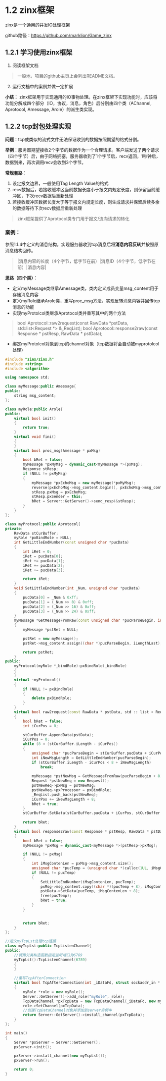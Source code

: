 # 1.2 zinx框架

zinx是一个通用的并发IO处理框架

github路径：https://github.com/marklion/Game_zinx
## 1.2.1 学习使用zinx框架

1. 阅读框架文档
> 一般地，项目的github主页上会列出README文档。

2. 运行文档中的案例并做一定扩展

**小结：** zinx框架用于实现通用的IO事物处理。在zinx框架下实现功能时，应该将功能分解成四个部分（IO，协议，消息，角色）后分别由四个类（AChannel, Aprotocol, Amessage, Arole）的派生类实现。

## 1.2.2 tcp封包处理实现

**问题**：tcp或类似的流式文件无法保证收到的数据按照期望的格式分割。

**举例**：服务器期望接收2个字节的数据作为一个合理请求。客户端发送了两个请求（四个字节）后，由于网络拥塞，服务器收到了1个字节后，recv返回，1秒钟后，数据到来，再次调用recv会收到3个字节。

**常规套路**：
1. 设定报文边界，一般使用Tag Length Value的格式
2. recv数据后，若接收缓冲区当前数据长度小于报文内规定长度，则保留当前缓冲区，下次recv数据后重新处理
3. 若接收缓冲区数据长度大于等于报文内规定长度，则生成请求并保留后续多余的数据等待下次recv数据后重新处理

> zinx框架提供了Aprotocol类专门用于报文/流向请求的转化

### **案例**：
参照1.1.4中定义的消息结构，实现服务器收到tcp消息后将**消息内容反转**并按照原消息结构回传。

> |消息内容的长度（4个字节，低字节在前）|消息ID（4个字节，低字节在前）|消息内容|

**思路（四个类）**：

+ 定义myMessage类继承Amessage类，类内定义成员变量msg_content用于存储消息内容
+ 定义myRole继承Arole类，重写proc_msg方法，实现反转消息内容并回传tcp消息的功能
+ 实现myProtolcol类继承Aprotocol类并重写其中的两个方法
> bool Aprotocol::raw2request(const RawData *pstData, std::list<Request *> &_ReqList);
bool Aprotocol::response2raw(const Response * pstResp, RawData * pstData);

+ 绑定myProtolcol对象到tcp的channel对象（tcp数据将会自动被myprotolcol处理）

```c++
#include "zinx/zinx.h"
#include <string>
#include <algorithm>

using namespace std;

class myMessage:public Amessage{
public:
    string msg_content;
};

class myRole:public Arole{
public:
    virtual bool init()
    {
        return true;
    }
    virtual void fini()
    {
    }
    virtual bool proc_msg(Amessage * pxMsg)
    {
        bool bRet = false;
        myMessage *pxMyMsg = dynamic_cast<myMessage *>(pxMsg);
        Response stResp;
        if (NULL != pxMyMsg)
        {
            myMessage *pxEchoMsg = new myMessage(*pxMyMsg);
            reverse(pxEchoMsg->msg_content.begin(), pxEchoMsg->msg_content.end());
            stResp.pxMsg = pxEchoMsg;
            stResp.pxSender = this;
            bRet = Server::GetServer()->send_resp(&stResp);
        }
    }
};

class myProtocol:public Aprotocol{
private:
    RawData stCurBuffer;
    myRole *pxBindRole = NULL;
    int GetLittleEndNumber(const unsigned char *pucData)
    {
        int iRet = 0;
        iRet = pucData[0];
        iRet += pucData[1];
        iRet += pucData[2];
        iRet += pucData[3];

        return iRet;
    }
    void SetLittleEndNumber(int _Num, unsigned char *pucData)
    {
        pucData[0] = _Num & 0xff;
        pucData[1] = (_Num >> 8) & 0xff;
        pucData[2] = (_Num >> 16) & 0xff;
        pucData[3] = (_Num >> 24) & 0xff;
    }
    myMessage *GetMessageFromRaw(const unsigned char *pucParseBegin, int iLengthLast)
    {
        myMessage *pstRet = NULL;

        pstRet = new myMessage();
        pstRet->msg_content.assign((char *)pucParseBegin, iLengthLast);

        return pstRet;
    }
public:
    myProtocol(myRole *_bindRole):pxBindRole(_bindRole)
    {
    }
    virtual ~myProtocol()
    {
        if (NULL != pxBindRole)
        {
            delete pxBindRole;
        }
    }
    virtual bool raw2request(const RawData * pstData, std :: list < Request * > & _ReqList)
    {
        bool bRet = false;
        int iCurPos = 0;

        stCurBuffer.AppendData(pstData);
        iCurPos = 0;
        while (8 < (stCurBuffer.iLength - iCurPos))
        {
            unsigned char *pucParseBegin = stCurBuffer.pucData + iCurPos;
            int iNewMsgLength = GetLittleEndNumber(pucParseBegin);
            if (stCurBuffer.iLength - iCurPos < 8 + iNewMsgLength)
                break;
            
            myMessage *pstNewMsg = GetMessageFromRaw(pucParseBegin + 8, iNewMsgLength);
            Request *pstNewReq = new Request();
            pstNewReq->pxMsg = pstNewMsg;
            pstNewReq->pxProcessor = pxBindRole;
            _ReqList.push_back(pstNewReq);
            iCurPos += iNewMsgLength + 8;
            bRet = true;
        }
        stCurBuffer.SetData(stCurBuffer.pucData + iCurPos, stCurBuffer.iLength - iCurPos);
        
        return bRet;
    }
    virtual bool response2raw(const Response * pstResp, RawData * pstData)
    {
        bool bRet = false;
        myMessage *pxMsg = dynamic_cast<myMessage *>(pstResp->pxMsg);

        if (NULL != pxMsg)
        {
            int iMsgContenLen = pxMsg->msg_content.size();
            unsigned char *pucTemp = (unsigned char *)calloc(1UL, iMsgContenLen + 8);
            if (NULL != pucTemp)
            {
                SetLittleEndNumber(iMsgContenLen, pucTemp);
                pxMsg->msg_content.copy((char *)(pucTemp + 8), iMsgContenLen, 0);
                pstData->SetData(pucTemp, iMsgContenLen + 8);
                free(pucTemp);
                bRet = true;
            }
        }
        

        return bRet;
    }
};

//定义myTcpLst处理tcp连接
class myTcpLst:public TcpListenChannel{
public:
    //调用父类构造函数指定监听端口为6789
    myTcpLst():TcpListenChannel(6789)
    {
    }
    
    //重写TcpAfterConnection
    virtual bool TcpAfterConnection(int _iDataFd, struct sockaddr_in * pstClientAddr)
    {
        myRole *role = new myRole();
        Server::GetServer()->add_role("myRole", role);
        TcpDataChannel *pxTcpData = new TcpDataChannel(_iDataFd, new myProtocol(role));
        role->SetChannel(pxTcpData);
        //创建TcpDataChannel对象并添加到server实例中
        return Server::GetServer()->install_channel(pxTcpData);
    }
};

int main()
{
    Server *pxServer = Server::GetServer();
    pxServer->init();

    pxServer->install_channel(new myTcpLst());
    pxServer->run();

    return 0;
}
```





